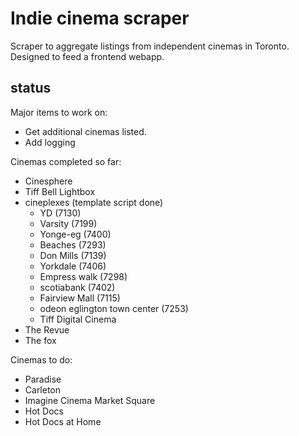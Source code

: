 # Indie cinema scraper

Scraper to aggregate listings from independent cinemas in Toronto. Designed to feed a frontend webapp.

## status

Major items to work on:
- Get additional cinemas listed.
- Add  logging

Cinemas completed so far:
- Cinesphere
- Tiff Bell Lightbox
- cineplexes (template script done)
  - YD (7130)
  - Varsity (7199)
  - Yonge-eg (7400)
  - Beaches (7293)
  - Don Mills (7139)
  - Yorkdale (7406)
  - Empress walk (7298)
  - scotiabank (7402)
  - Fairview Mall (7115)
  - odeon eglington town center (7253)
  - Tiff Digital Cinema 
- The Revue
- The fox
 
Cinemas to do:
- Paradise
- Carleton
- Imagine Cinema Market Square
- Hot Docs
- Hot Docs at Home
